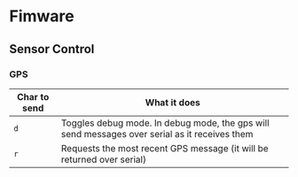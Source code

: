 # Fimware

## Sensor Control 

### GPS

Char to send | What it does
-------------| ------------
`d` | Toggles debug mode. In debug mode, the gps will send messages over serial as it receives them
`r` | Requests the most recent GPS message (it will be returned over serial)
